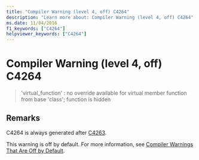 ```yaml
---
title: "Compiler Warning (level 4, off) C4264"
description: "Learn more about: Compiler Warning (level 4, off) C4264"
ms.date: 11/04/2016
f1_keywords: ["C4264"]
helpviewer_keywords: ["C4264"]
---
```

# Compiler Warning (level 4, off) C4264

> 'virtual_function' : no override available for virtual member function from base 'class'; function is hidden

## Remarks

C4264 is always generated after [C4263](../../error-messages/compiler-warnings/compiler-warning-level-4-c4263.md).

This warning is off by default. For more information, see [Compiler Warnings That Are Off by Default](../../preprocessor/compiler-warnings-that-are-off-by-default.md).
